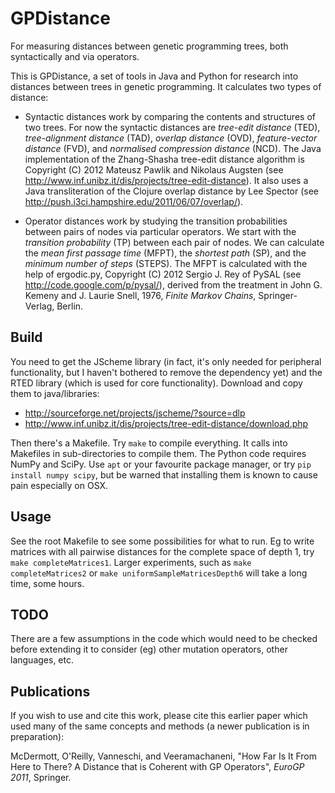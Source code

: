 GPDistance
==========

For measuring distances between genetic programming trees, both syntactically and via operators.

This is GPDistance, a set of tools in Java and Python for research
into distances between trees in genetic programming. It calculates two
types of distance: 

* Syntactic distances work by comparing the contents and structures of
  two trees. For now the syntactic distances are *tree-edit distance*
  (TED), *tree-alignment distance* (TAD), *overlap distance* (OVD),
  *feature-vector distance* (FVD), and *normalised compression
  distance* (NCD). The Java implementation of the Zhang-Shasha
  tree-edit distance algorithm is Copyright (C) 2012 Mateusz Pawlik
  and Nikolaus Augsten (see
  http://www.inf.unibz.it/dis/projects/tree-edit-distance). It also
  uses a Java transliteration of the Clojure overlap distance by Lee
  Spector (see http://push.i3ci.hampshire.edu/2011/06/07/overlap/).

* Operator distances work by studying the transition probabilities
  between pairs of nodes via particular operators. We start with the
  *transition probability* (TP) between each pair of nodes. We can
  calculate the *mean first passage time* (MFPT), the *shortest path*
  (SP), and the *minimum number of steps* (STEPS). The MFPT is
  calculated with the help of ergodic.py, Copyright (C) 2012 Sergio
  J. Rey of PySAL (see http://code.google.com/p/pysal/), derived from
  the treatment in John G. Kemeny and J. Laurie Snell, 1976, *Finite
  Markov Chains*, Springer-Verlag, Berlin.


Build
-----

You need to get the JScheme library (in fact, it's only needed for
peripheral functionality, but I haven't bothered to remove the
dependency yet) and the RTED library (which is used for core
functionality). Download and copy them to java/libraries:

* http://sourceforge.net/projects/jscheme/?source=dlp
* http://www.inf.unibz.it/dis/projects/tree-edit-distance/download.php

Then there's a Makefile. Try `make` to compile everything. It calls
into Makefiles in sub-directories to compile them. The Python code
requires NumPy and SciPy. Use `apt` or your favourite package manager,
or try `pip install numpy scipy`, but be warned that installing them
is known to cause pain especially on OSX.


Usage
-----

See the root Makefile to see some possibilities for what to run. Eg to
write matrices with all pairwise distances for the complete space of
depth 1, try `make completeMatrices1`. Larger experiments, such as
`make completeMatrices2` or `make uniformSampleMatricesDepth6` will
take a long time, some hours.


TODO
----

There are a few assumptions in the code which would need to be checked
before extending it to consider (eg) other mutation operators, other
languages, etc.


Publications
------------

If you wish to use and cite this work, please cite this earlier paper
which used many of the same concepts and methods (a newer publication
is in preparation):

McDermott, O'Reilly, Vanneschi, and Veeramachaneni, "How Far Is It
From Here to There? A Distance that is Coherent with GP Operators",
*EuroGP 2011*, Springer.

